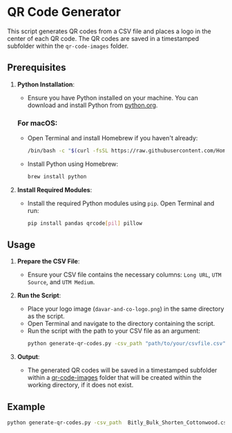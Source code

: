 # QR Code Generator

This script generates QR codes from a CSV file and places a logo in the center of each QR code. The QR codes are saved in a timestamped subfolder within the `qr-code-images` folder.

## Prerequisites

1. **Python Installation**:
    - Ensure you have Python installed on your machine. You can download and install Python from [python.org](https://www.python.org/downloads/).

    ### For macOS:
    - Open Terminal and install Homebrew if you haven't already:
      ```sh
      /bin/bash -c "$(curl -fsSL https://raw.githubusercontent.com/Homebrew/install/HEAD/install.sh)"
      ```
    - Install Python using Homebrew:
      ```sh
      brew install python
      ```

2. **Install Required Modules**:
    - Install the required Python modules using `pip`. Open Terminal and run:
      ```sh
      pip install pandas qrcode[pil] pillow
      ```

## Usage

1. **Prepare the CSV File**:
    - Ensure your CSV file contains the necessary columns: `Long URL`, `UTM Source`, and `UTM Medium`.

2. **Run the Script**:
    - Place your logo image (`davar-and-co-logo.png`) in the same directory as the script.
    - Open Terminal and navigate to the directory containing the script.
    - Run the script with the path to your CSV file as an argument:
      ```sh
      python generate-qr-codes.py -csv_path "path/to/your/csvfile.csv"
      ```

3. **Output**:
    - The generated QR codes will be saved in a timestamped subfolder within a [qr-code-images](http://_vscodecontentref_/0) folder that will be created within the working directory, if it does not exist.

## Example

```sh
python generate-qr-codes.py -csv_path  Bitly_Bulk_Shorten_Cottonwood.csv